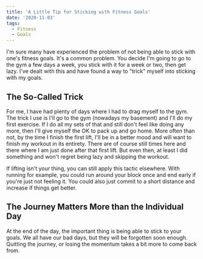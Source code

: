 ```yaml
---
title: 'A Little Tip for Sticking with Fitness Goals'
date: '2020-11-03'
tags:
  - Fitness
  - Goals
---
```


I'm sure many have experienced the problem of not being able to stick with one's fitness goals. It's a common problem. You decide I'm going to go to the gym a few days a week, you stick with it for a week or two, then get lazy. I've dealt with this and have found a way to "trick" myself into sticking with my goals.
<!-- excerpt -->

## The So-Called Trick

For me, I have had plenty of days where I had to drag myself to the gym. The trick I use is I'll go to the gym (nowadays my basement) and I'll do my first exercise. If I do all my sets of that and still don't feel like doing any more, then I'll give myself the OK to pack up and go home. More often than not, by the time I finish the first lift, I'll be in a better mood and will want to finish my workout in its entirety. There are of course still times here and there where I am just done after that first lift. But even then, at least I did something and won't regret being lazy and skipping the workout.

If lifting isn't your thing, you can still apply this tactic elsewhere. With running for example, you could run around your block once and end early if you're just not feeling it. You could also just commit to a short distance and increase if things get better.

## The Journey Matters More than the Individual Day

At the end of the day, the important thing is being able to stick to your goals. We all have our bad days, but they will be forgotten soon enough. Quitting the journey, or losing the momentum takes a bit more to come back from.
